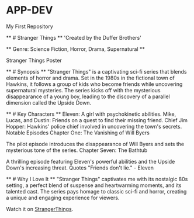 # APP-DEV
My First Repository

** # Stranger Things **
'Created by the Duffer Brothers'

** Genre: Science Fiction, Horror, Drama, Supernatural **

Stranger Things Poster

** # Synopsis **
"Stranger Things" is a captivating sci-fi series that blends elements of horror and drama. Set in the 1980s in the fictional town of Hawkins, it follows a group of kids who become friends while uncovering supernatural mysteries. The series kicks off with the mysterious disappearance of a young boy, leading to the discovery of a parallel dimension called the Upside Down.

** # Key Characters **
Eleven: A girl with psychokinetic abilities.
Mike, Lucas, and Dustin: Friends on a quest to find their missing friend.
Chief Jim Hopper: Hawkins' police chief involved in uncovering the town's secrets.
Notable Episodes
Chapter One: The Vanishing of Will Byers

The pilot episode introduces the disappearance of Will Byers and sets the mysterious tone of the series.
Chapter Seven: The Bathtub

A thrilling episode featuring Eleven's powerful abilities and the Upside Down's increasing threat.
Quotes
"Friends don't lie." - Eleven

** # Why I Love It **
"Stranger Things" captivates me with its nostalgic 80s setting, a perfect blend of suspense and heartwarming moments, and its talented cast. The series pays homage to classic sci-fi and horror, creating a unique and engaging experience for viewers.

Watch it on [StrangerThings](https://www.Netflix.com).
